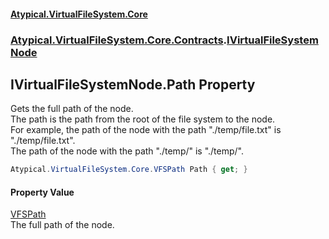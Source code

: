#### [Atypical.VirtualFileSystem.Core](VirtualFileSystem.md 'VirtualFileSystem')
### [Atypical.VirtualFileSystem.Core.Contracts](VirtualFileSystem.md#Atypical.VirtualFileSystem.Core.Contracts 'Atypical.VirtualFileSystem.Core.Contracts').[IVirtualFileSystemNode](IVirtualFileSystemNode.md 'Atypical.VirtualFileSystem.Core.Contracts.IVirtualFileSystemNode')

## IVirtualFileSystemNode.Path Property

Gets the full path of the node.  
The path is the path from the root of the file system to the node.  
For example, the path of the node with the path "./temp/file.txt" is "./temp/file.txt".  
The path of the node with the path "./temp/" is "./temp/".

```csharp
Atypical.VirtualFileSystem.Core.VFSPath Path { get; }
```

#### Property Value
[VFSPath](VFSPath.md 'Atypical.VirtualFileSystem.Core.VFSPath')  
The full path of the node.